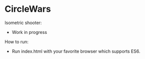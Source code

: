 # CircleWars
Isometric shooter:

- Work in progress

How to run:
- Run index.html with your favorite browser which supports ES6.
